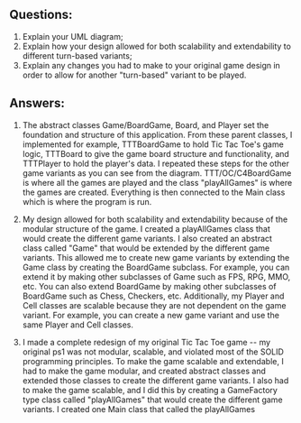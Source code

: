 ## Questions:

1. Explain your UML diagram;
2. Explain how your design allowed for both scalability and extendability to different turn-based variants;
3. Explain any changes you had to make to your original game design in order to allow for another "turn-based" variant to be played.

## Answers:

1. The abstract classes Game/BoardGame, Board, and Player set the foundation and structure of this application. From these parent classes, I implemented for example, TTTBoardGame to hold Tic Tac Toe's game logic, TTTBoard to give the game board structure and functionality, and TTTPlayer to hold the player's data. I repeated these steps for the other game variants as you can see from the diagram. TTT/OC/C4BoardGame is where all the games are played and the class "playAllGames" is where the games are created. Everything is then connected to the Main class which is where the program is run. 

2. My design allowed for both scalability and extendability because of the modular structure of the game. I created a playAllGames class that would create the different game variants. I also created an abstract class called "Game" that would be extended by the different game variants. This allowed me to create new game variants by extending the Game class by creating the BoardGame subclass. For example, you can extend it by making other subclasses of Game such as FPS, RPG, MMO, etc. You can also extend BoardGame by making other subclasses of BoardGame such as Chess, Checkers, etc. Additionally, my Player and Cell classes are scalable because they are not dependent on the game variant. For example, you can create a new game variant and use the same Player and Cell classes. 

3. I made a complete redesign of my original Tic Tac Toe game -- my original ps1 was not modular, scalable, and violated 
    most of the SOLID programming principles. To make the game scalable and extendable, I had to make the game modular, 
    and created abstract classes and extended those classes to create the different game variants. I also had to make the
    game scalable, and I did this by creating a GameFactory type class called "playAllGames" that would create the 
    different game variants. I created one Main class that called the playAllGames 